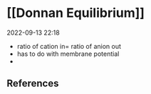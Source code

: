 # [[Donnan Equilibrium]]
2022-09-13 22:18
- ratio of cation in= ratio of anion out
- has to do with membrane potential
- 

## References

